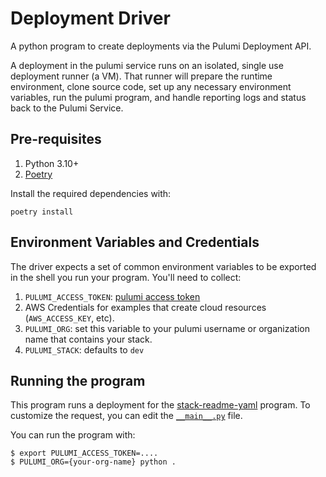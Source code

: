 # Deployment Driver

A python program to create deployments via the Pulumi Deployment API.

A deployment in the pulumi service runs on an isolated, single use deployment runner (a VM). That runner will prepare the runtime environment, clone source code, set up any necessary environment variables, run the pulumi program, and handle reporting logs and status back to the Pulumi Service.

## Pre-requisites

1. Python 3.10+
2. [Poetry](https://python-poetry.org/docs/)

Install the required dependencies with:
```shell
poetry install
```

## Environment Variables and Credentials

The driver expects a set of common environment variables to be exported in the shell you run your program. You'll need to collect:

1. `PULUMI_ACCESS_TOKEN`: [pulumi access token](https://www.pulumi.com/docs/intro/pulumi-service/accounts/#creating-access-tokens)
2. AWS Credentials for examples that create cloud resources (`AWS_ACCESS_KEY`, etc).
3. `PULUMI_ORG`: set this variable to your pulumi username or organization name that contains your stack.
4. `PULUMI_STACK`: defaults to `dev`

## Running the program

This program runs a deployment for the [stack-readme-yaml](https://github.com/pulumi/examples/tree/master/stack-readme-yaml) program.
To customize the request, you can edit the [`__main__.py`](__main__.py) file.

You can run the program with:

```console
$ export PULUMI_ACCESS_TOKEN=....
$ PULUMI_ORG={your-org-name} python .
```
